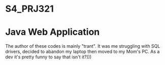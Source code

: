 # S4_PRJ321
# Java Web Application
The author of these codes is mainly "trant". It was me struggling with SQL drivers, decided to abandon my laptop then moved to my Mom's PC. As a dev it's pretty funny to say that isn't it?))) 
